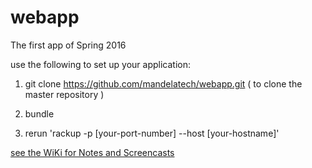 # webapp
The first app of Spring 2016

use the following to set up your application:

1. git clone https://github.com/mandelatech/webapp.git ( to clone the master repository )

2. bundle

3. rerun 'rackup -p [your-port-number] --host [your-hostname]'


[see the WiKi for Notes and Screencasts](https://github.com/mandelatech/webapp/wiki)
